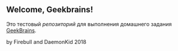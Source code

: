## Welcome, Geekbrains!
Это тестовый *репозиторий* для выполнения домашнего задания [GeekBrains](https://geekbrains.ru).

by Firebull and DaemonKid 2018

